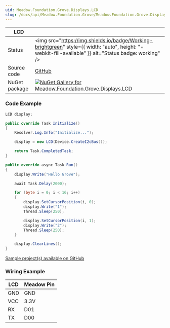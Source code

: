 ```yaml
---
uid: Meadow.Foundation.Grove.Displays.LCD
slug: /docs/api/Meadow.Foundation.Grove/Meadow.Foundation.Grove.Displays.LCD
---
```


| LCD | |
|--------|--------|
| Status | <img src="https://img.shields.io/badge/Working-brightgreen" style={{ width: "auto", height: "-webkit-fill-available" }} alt="Status badge: working" /> |
| Source code | [GitHub](https://github.com/WildernessLabs/Meadow.Foundation.Grove/tree/main/Source/LCD) |
| NuGet package | <a href="https://www.nuget.org/packages/Meadow.Foundation.Grove.Displays.LCD/" target="_blank"><img src="https://img.shields.io/nuget/v/Meadow.Foundation.Grove.Displays.LCD.svg?label=Meadow.Foundation.Grove.Displays.LCD" alt="NuGet Gallery for Meadow.Foundation.Grove.Displays.LCD" /></a> |

### Code Example

```csharp
LCD display;

public override Task Initialize()
{
    Resolver.Log.Info("Initialize...");

    display = new LCD(Device.CreateI2cBus());

    return Task.CompletedTask;
}

public override async Task Run()
{
    display.Write("Hello Grove");

    await Task.Delay(2000);

    for (byte i = 0; i < 16; i++)
    {
        display.SetCursorPosition(i, 0);
        display.Write("1");
        Thread.Sleep(250);

        display.SetCursorPosition(i, 1);
        display.Write("2");
        Thread.Sleep(250);
    }

    display.ClearLines();
}

```

[Sample project(s) available on GitHub](https://github.com/WildernessLabs/Meadow.Foundation.Grove/tree/main/Source/LCD/Samples/LCD_Sample)

### Wiring Example

| LCD | Meadow Pin |
|--------|------------|
| GND    | GND        |
| VCC    | 3.3V       |
| RX     | D01        |
| TX     | D00        |

